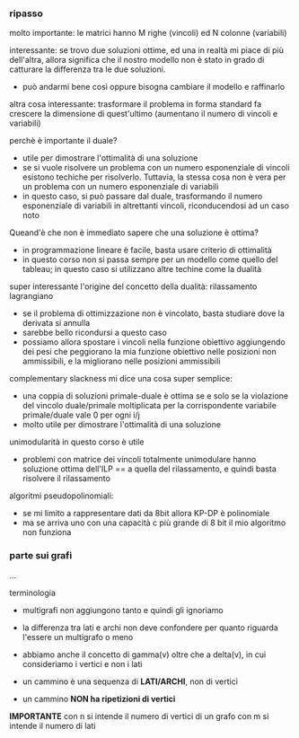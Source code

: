 ### ripasso
molto importante: le matrici hanno M righe (vincoli) ed N colonne (variabili)

interessante: se trovo due soluzioni ottime, ed una in realtà mi piace di più dell'altra, allora significa che il nostro modello non è stato in grado di catturare la differenza tra le due soluzioni.
- può andarmi bene così oppure bisogna cambiare il modello e raffinarlo

altra cosa interessante: trasformare il problema in forma standard fa crescere la dimensione di quest'ultimo (aumentano il numero di vincoli e variabili)

perchè è importante il duale?
- utile per dimostrare l'ottimalità di una soluzione
- se si vuole risolvere un problema con un numero esponenziale di vincoli esistono techiche per risolverlo. Tuttavia, la stessa cosa non è vera per un problema con un numero esponenziale di variabili
- in questo caso, si può passare dal duale, trasformando il numero esponenziale di variabili in altrettanti vincoli, riconducendosi ad un caso noto


Queand'è che non è immediato sapere che una soluzione è ottima?
- in programmazione lineare è facile, basta usare criterio di ottimalità
- in questo corso non si passa sempre per un modello come quello del tableau; in questo caso si utilizzano altre techine come la dualità


super interessante l'origine del concetto della dualità: rilassamento lagrangiano
- se il problema di ottimizzazione non è vincolato, basta studiare dove la derivata si annulla
- sarebbe bello ricondursi a questo caso
- possiamo allora spostare i vincoli nella funzione obiettivo aggiungendo dei pesi che peggiorano la mia funzione obiettivo nelle posizioni non ammissibili, e la migliorano nelle posizioni ammissibili


complementary slackness mi dice una cosa super semplice:
- una coppia di soluzioni primale-duale è ottima se e solo se la violazione del vincolo duale/primale moltiplicata per la corrispondente variabile primale/duale vale 0 per ogni i/j
- molto utile per dimostrare l'ottimalità di una soluzione


unimodularità in questo corso è utile
- problemi con matrice dei vincoli totalmente unimodulare hanno soluzione ottima dell'ILP == a quella del rilassamento, e quindi basta risolvere il rilassamento


algoritmi pseudopolinomiali:
- se mi limito a rappresentare dati da 8bit allora KP-DP è polinomiale
- ma se arriva uno con una capacità c più grande di 8 bit il mio algoritmo non funziona






### parte sui grafi
...


terminologia
- multigrafi non aggiungono tanto e quindi gli ignoriamo


- la differenza tra lati e archi non deve confondere per quanto riguarda l'essere un multigrafo o meno


- abbiamo anche il concetto di gamma(v) oltre che a delta(v), in cui consideriamo i vertici e non i lati

- un cammino è una sequenza di **LATI/ARCHI**, non di vertici
- un cammino **NON ha ripetizioni di vertici**

**IMPORTANTE**
con n si intende il numero di vertici di un grafo
con m si intende il numero di lati
